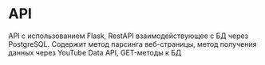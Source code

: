 # API
API с использованием Flask, RestAPI взаимодействующее с БД через PostgreSQL. Содержит метод парсинга веб-страницы, метод получения данных через YouTube Data API, GET-методы к БД
